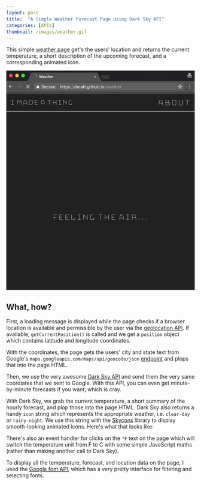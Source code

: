 ```yaml
---
layout: post
title:  "A Simple Weather Forecast Page Using Dark Sky API"
categories: [APIs]
thumbnail: /images/weather.gif
---
```


This simple <a href="/weather" target="_blank">weather page</a> get's the users' location and returns the current temperature, a short description of the upcoming forecast, and a corresponding animated icon.

![Much unit conversion.](/images/weather.gif)

## What, how?

First, a loading message is displayed while the page checks if a browser location is available and permissible by the user via the [geolocation API](https://developer.mozilla.org/en-US/docs/Web/API/Geolocation/Using_geolocation). If available, `getCurrentPosition()` is called and we get a `position` object which contains latitude and longitude coordinates.

With the coordinates, the page gets the users' city and state text from Google's `maps.googleapis.com/maps/api/geocode/json` [endpoint](https://developers.google.com/maps/documentation/geocoding/intro) and plops that into the page HTML.

Then, we use the very awesome [Dark Sky API](https://darksky.net/dev/) and send them the very same coordiates that we sent to Google. With this API, you can even get minute-by-minute forecasts if you want, which is cray.

With Dark Sky, we grab the current temperature, a short summary of the hourly forecast, and plop those into the page HTML. Dark Sky also returns a handy `icon` string which represents the appropriate weather, i.e. `clear-day` or `rainy-night`. We use this string with the [Skycons](https://darkskyapp.github.io/skycons/) library to display smooth-looking animated icons. Here's what that looks like:

<script src="https://gist.github.com/dmatt/7a368b04e11836f8b8814bbb80ee0620.js"></script>

There's also an event handler for clicks on the `°F` text on the page which will switch the temperature unit from F to C with some simple JavaScript maths (rather than making another call to Dark Sky).

To display all the temperature, forecast, and location data on the page, I used the [Google font API](https://fonts.google.com/), which has a very pretty interface for filtering and selecting fonts.